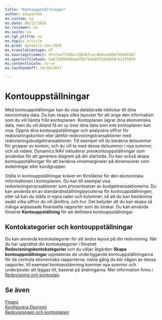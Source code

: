 ```yaml
---
title: "Kontouppställningar"
author: edupont04
ms.custom: na
ms.date: 09/22/2016
ms.reviewer: na
ms.suite: na
ms.tgt_pltfrm: na
ms.topic: article
ms.prod: dynamics-nav-2018
ms.translationtype: HT
ms.sourcegitcommit: 4fefaef7380ac10836fcac404eea006f55d8556f
ms.openlocfilehash: 5a072d9b0984adf8bf4ab89fb26d658cb13f50f0
ms.contentlocale: sv-se
ms.lasthandoff: 10/16/2017

---
```


# <a name="account-schedules"></a>Kontouppställningar
Med kontouppställningar kan du visa detaljerade inblickar till dina ekonomiska data. Du kan skapa olika layouter för att ange den information som du vill hämta från kontoplanen. Kontoplanen lagrar dina ekonomiska data, men du vill ibland få en vy över dina data som inte kontoplanen kan visa. Öppna dina kontouppställningar och analysera siffror för redovisningskonton eller jämför redovisningstransaktioner med redovisningsbudgettransaktioner.
Till exempel vill du beräkna delsummor för grupper av konton, och du vill ta med dessa delsummor i nya summor, och så vidare.
Dynamics NAV inkluderar provkontouppställningar som användas för att generera diagram på din startsida. Du kan också skapa kontouppställningar för att beräkna vinstmarginaler på dimensioner som avdelningar eller kundgrupper.  

Ställa in kontouppställningar kräver en förståelse för den ekonomiska informationen i kontoplanen.
Du kan till exempel visa redovisningstransaktioner som procentsatser av budgettransaktionerna.
Du kan använda en av standardinställninglayouterna för kontouppställningen, eller så kan du ställa in egna rader och kolumner, så att du kan bestämma exakt vilka siffror du vill jämföra, och hur.
Det betyder att du kan skapa så många anpassade finansiella rapporter som du önskar. Du kan använda fönstret **Kontouppställning** för att definiera kontouppställningar.  

## <a name="account-categories-and-account-schedules"></a>Kontokategorier och kontouppställningar
Du kan använda kontokategorier för att ändra layout på din redovisning. När du har upprättat din kontokategorier i fönstret **Redovisningskontokategorier** och du väljer åtgärden **Skapa kontouppställningar** uppdateras de underliggande kontouppställningarna för de centrala ekonomiska rapporterna. nästa gång du kör någon av dessa rapporter, till exempel kontoavstämning kommer nya summor och underposter att läggas till, baserat på ändringarna. Mer information finns i [Redovisning och kontoplan](finance-general-ledger.md).    
## <a name="see-also"></a>Se även
[Finans](finance.md)  
[Konfigurera Ekonomi](finance-setup-finance.md)  
[Redovisningen och kontoplanen](finance-general-ledger.md)  

